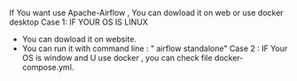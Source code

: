 If You want use Apache-Airflow , You can dowload it on web or use docker desktop
Case 1: IF YOUR OS IS LINUX
- You can dowload it on website.
- You can run it with command line : " airflow standalone"
Case 2 : IF Your OS is window and U use docker , you can check file docker-compose.yml.
